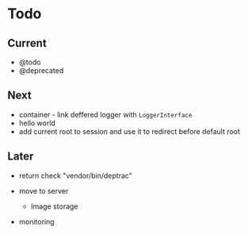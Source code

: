 # Todo

## Current

- @todo
- @deprecated

## Next

- container - link deffered logger with `LoggerInterface`
- hello world
- add current root to session and use it to redirect before default root

## Later

- return check "vendor/bin/deptrac"

- move to server
  - Image storage

- monitoring
